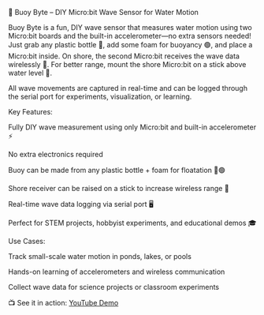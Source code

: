 🌊 Buoy Byte – DIY Micro:bit Wave Sensor for Water Motion

Buoy Byte is a fun, DIY wave sensor that measures water motion using two Micro:bit boards and the built-in accelerometer—no extra sensors needed! Just grab any plastic bottle 🍼, add some foam for buoyancy 🟢, and place a Micro:bit inside. On shore, the second Micro:bit receives the wave data wirelessly 📡. For better range, mount the shore Micro:bit on a stick above water level 🌴.

All wave movements are captured in real-time and can be logged through the serial port for experiments, visualization, or learning.

Key Features:

Fully DIY wave measurement using only Micro:bit and built-in accelerometer ⚡

No extra electronics required

Buoy can be made from any plastic bottle + foam for floatation 🍼🟢

Shore receiver can be raised on a stick to increase wireless range 🌴

Real-time wave data logging via serial port 🖥️

Perfect for STEM projects, hobbyist experiments, and educational demos 🎓


Use Cases:

Track small-scale water motion in ponds, lakes, or pools

Hands-on learning of accelerometers and wireless communication

Collect wave data for science projects or classroom experiments


📺 See it in action: [YouTube Demo](https://www.youtube.com/shorts/v-YjcOxcESM)
